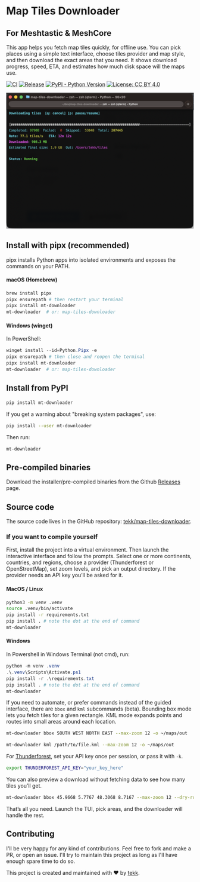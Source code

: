 # Map Tiles Downloader

## For Meshtastic & MeshCore

This app helps you fetch map tiles quickly, for offline use. You can pick places using a simple text interface, choose tiles provider and map style, and then download the exact areas that you need. It shows download progress, speed, ETA, and estimates how much disk space will the maps use.

[![CI](https://github.com/tekk/map-tiles-downloader/actions/workflows/ci.yml/badge.svg)](https://github.com/tekk/map-tiles-downloader/actions/workflows/ci.yml)
[![Release](https://github.com/tekk/map-tiles-downloader/actions/workflows/release.yml/badge.svg)](https://github.com/tekk/map-tiles-downloader/actions/workflows/release.yml)
[![PyPI - Python Version](https://img.shields.io/badge/python-3.9%2B-blue.svg)](https://www.python.org/)
[![License: CC BY 4.0](https://img.shields.io/badge/License-CC%20BY%204.0-lightgrey.svg)](LICENSE)

![Map Tiles Downloader - screenshot](https://github.com/tekk/map-tiles-downloader/blob/7794a00bf113241f3260ea58a8ce6ba606483754/img/screenshot.png)

## Install with pipx (recommended)

pipx installs Python apps into isolated environments and exposes the commands on your PATH.

#### macOS (Homebrew)

```bash
brew install pipx
pipx ensurepath # then restart your terminal
pipx install mt-downloader
mt-downloader  # or: map-tiles-downloader
```

#### Windows (winget)

In PowerShell:

```powershell
winget install --id=Python.Pipx -e
pipx ensurepath # then close and reopen the terminal
pipx install mt-downloader
mt-downloader  # or: map-tiles-downloader
```

## Install from PyPI

```bash
pip install mt-downloader
```

If you get a warning about "breaking system packages", use:

```bash
pip install --user mt-downloader
```

Then run:
```bash
mt-downloader
```

## Pre-compiled binaries

Download the installer/pre-compiled binaries from the Github [Releases](https://github.com/tekk/map-tiles-downloader/releases) page.

## Source code

The source code lives in the GitHub repository: [tekk/map-tiles-downloader](https://github.com/tekk/map-tiles-downloader).

### If you want to compile yourself

First, install the project into a virtual environment. Then launch the interactive interface and follow the prompts. Select one or more continents, countries, and regions, choose a provider (Thunderforest or OpenStreetMap), set zoom levels, and pick an output directory. If the provider needs an API key you’ll be asked for it.

#### MacOS / Linux

```bash
python3 -m venv .venv
source .venv/bin/activate
pip install -r requirements.txt
pip install . # note the dot at the end of command
mt-downloader
```

#### Windows

In Powershell in Windows Terminal (not cmd), run:

```powershell
python -m venv .venv
.\.venv\Scripts\Activate.ps1
pip install -r .\requirements.txt
pip install . # note the dot at the end of command
mt-downloader
```

If you need to automate, or prefer commands instead of the guided interface, there are `bbox` and `kml` subcommands (beta). Bounding box mode lets you fetch tiles for a given rectangle. KML mode expands points and routes into small areas around each location.

```bash
mt-downloader bbox SOUTH WEST NORTH EAST --max-zoom 12 -o ~/maps/out
```

```bash
mt-downloader kml /path/to/file.kml --max-zoom 12 -o ~/maps/out
```

For [Thunderforest](https://www.thunderforest.com/docs/apikeys/), set your API key once per session, or pass it with `-k`.

```bash
export THUNDERFOREST_API_KEY="your_key_here"
```

You can also preview a download without fetching data to see how many tiles you’ll get.

```bash
mt-downloader bbox 45.9668 5.7767 48.3068 8.7167 --max-zoom 12 --dry-run
```

That’s all you need. Launch the TUI, pick areas, and the downloader will handle the rest.

## Contributing

I'll be very happy for any kind of contributions. Feel free to fork and make a PR, or open an issue. I'll try to maintain this project as long as I'll have enough spare time to do so.

This project is created and maintained with :heart: by [tekk](https://github.com/tekk).

